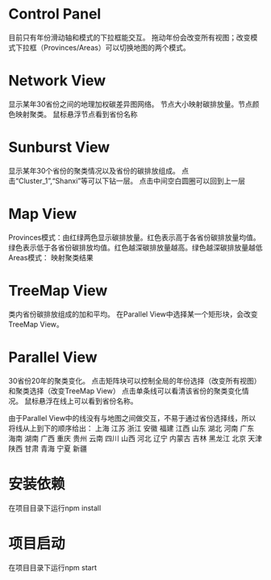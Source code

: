 # Control Panel
目前只有年份滑动轴和模式的下拉框能交互。
拖动年份会改变所有视图；改变模式下拉框（Provinces/Areas）可以切换地图的两个模式。

# Network View
显示某年30省份之间的地理加权碳差异图网络。
节点大小映射碳排放量。节点颜色映射聚类。
鼠标悬浮节点看到省份名称
# Sunburst View
显示某年30个省份的聚类情况以及省份的碳排放组成。
点击“Cluster_1”,“Shanxi”等可以下钻一层。
点击中间空白圆圈可以回到上一层
# Map View
Provinces模式：由红绿两色显示碳排放量。红色表示高于各省份碳排放量均值。绿色表示低于各省份碳排放均值。红色越深碳排放量越高。绿色越深碳排放量越低
Areas模式：
映射聚类结果
# TreeMap View
类内省份碳排放组成的加和平均。
在Parallel View中选择某一个矩形块，会改变TreeMap View。
# Parallel View
30省份20年的聚类变化。
点击矩阵块可以控制全局的年份选择（改变所有视图）和聚类选择（改变TreeMap View）
点击单条线可以看清该省份的聚类变化情况。
鼠标悬浮在线上可以看到省份名称。

由于Parallel View中的线没有与地图之间做交互，不易于通过省份选择线，所以将线从上到下的顺序给出：
上海
江苏
浙江
安徽
福建
江西
山东
湖北
河南
广东
海南
湖南
广西
重庆
贵州
云南
四川
山西
河北
辽宁
内蒙古
吉林
黑龙江
北京
天津
陕西
甘肃
青海
宁夏
新疆
# 安装依赖
在项目目录下运行npm install
# 项目启动
在项目目录下运行npm start
